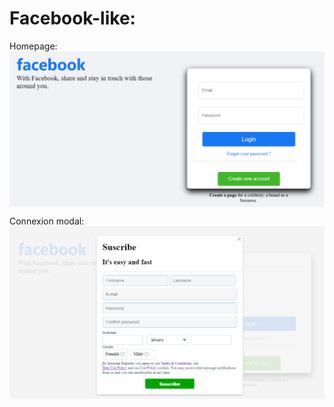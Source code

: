 # Facebook-like:

Homepage:<br>
<img src="https://github.com/AndryMSI3/Facebook-like/blob/main/screenshot/Homepage.png" align=center>

Connexion modal:<br>
<img src="https://github.com/AndryMSI3/Facebook-like/blob/main/screenshot/Login.png" align=center>
